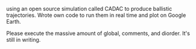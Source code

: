 using an open source simulation called CADAC to produce ballistic trajectories. Wrote own code to run them in real time and plot on Google Earth.

Please execute the massive amount of global, comments, and diorder. It's still in writing.
